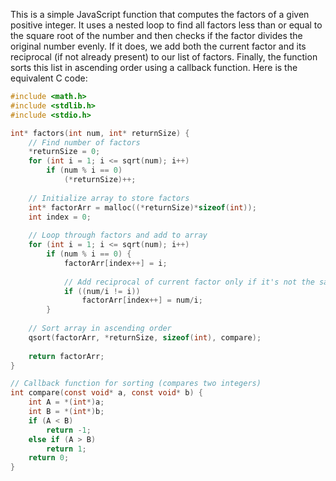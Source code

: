 This is a simple JavaScript function that computes the factors of a given positive integer. It uses a nested loop to find all factors less than or equal to the square root of the number and then checks if the factor divides the original number evenly. If it does, we add both the current factor and its reciprocal (if not already present) to our list of factors. Finally, the function sorts this list in ascending order using a callback function.
Here is the equivalent C code:
```c
#include <math.h>
#include <stdlib.h>
#include <stdio.h>

int* factors(int num, int* returnSize) {
    // Find number of factors
    *returnSize = 0;
    for (int i = 1; i <= sqrt(num); i++)
        if (num % i == 0)
            (*returnSize)++;
    
    // Initialize array to store factors
    int* factorArr = malloc((*returnSize)*sizeof(int));
    int index = 0;
    
    // Loop through factors and add to array
    for (int i = 1; i <= sqrt(num); i++)
        if (num % i == 0) {
            factorArr[index++] = i;
            
            // Add reciprocal of current factor only if it's not the same as current factor
            if ((num/i != i))
                factorArr[index++] = num/i;
        }
    
    // Sort array in ascending order
    qsort(factorArr, *returnSize, sizeof(int), compare);
    
    return factorArr;
}

// Callback function for sorting (compares two integers)
int compare(const void* a, const void* b) {
    int A = *(int*)a;
    int B = *(int*)b;
    if (A < B)
        return -1;
    else if (A > B)
        return 1;
    return 0;
}
```

